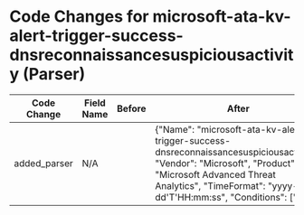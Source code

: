 # Code Changes for microsoft-ata-kv-alert-trigger-success-dnsreconnaissancesuspiciousactivity (Parser)

| Code Change | Field Name | Before | After |
|-------------|------------|--------|-------|
| added_parser | N/A |  | {"Name": "microsoft-ata-kv-alert-trigger-success-dnsreconnaissancesuspiciousactivity", "Vendor": "Microsoft", "Product": "Microsoft Advanced Threat Analytics", "TimeFormat": "yyyy-MM-dd'T'HH:mm:ss", "Conditions": ["|Microsoft|ATA|", "|DnsReconnaissanceSuspiciousActivity|"], "Fields": ["CEF:([^\|]*\|){4}({alert_type}[^\|]+)\|({alert_name}[^\|]+)\|({alert_severity}[^\|]+)\|", "\WexternalId=({alert_id}\d+)", "\Wstart=({time}\d\d\d\d-\d\d-\d\dT\d\d:\d\d:\d\d)", "\Wsuser=(?:(({last_name}[\w\']+), ({first_name}\w+))|({user}[\w\.\-\!\#\^\~]{1,40}\$?))\s+(\w+=|$)", "\Wapp=({service_name}.+?)\s+(\w+=|$)", "\Wmsg=({additional_info}.+?)\s+(\w+=|$)", "\Wmsg=[^=]+? from (?:({src_ip}\d{1,3}\.\d{1,3}\.\d{1,3}\.\d{1,3})|({src_host}[\w.\-]+\w))", "\Wmsg=[^=]+? against (?:({dest_ip}\d{1,3}\.\d{1,3}\.\d{1,3}\.\d{1,3})|({dest_host}[\w.\-]+\w))", "\Wrequest=({malware_url}.+?)\s+(\w+=|$)", "\Wshost=(?:({src_ip}\d{1,3}\.\d{1,3}\.\d{1,3}\.\d{1,3})|({src_host}[\w.\-]+))\s+(\w+=|$)"], "ParserVersion": "v1.0.0"} |
